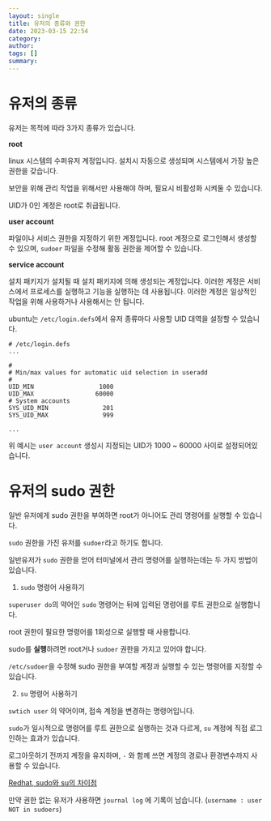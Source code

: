 ```yaml
---
layout: single
title: 유저의 종류와 권한
date: 2023-03-15 22:54
category: 
author: 
tags: []
summary: 
---
```



# 유저의 종류

유저는 목적에 따라 3가지 종류가 있습니다.

**root**

linux 시스템의 수퍼유저 계정입니다. 설치시 자동으로 생성되며 시스템에서 가장 높은 권한을 갖습니다.

보안을 위해 관리 작업을 위해서만 사용해야 하며, 필요시 비활성화 시켜둘 수 있습니다.

UID가 0인 계정은 root로 취급됩니다.


**user account**

파일이나 서비스 권한을 지정하기 위한 계정입니다. root 계정으로 로그인해서 생성할 수 있으며, `sudoer` 파일을 수정해 활동 권한을 제어할 수 있습니다.

**service account**

설치 패키지가 설치될 때 설치 패키지에 의해 생성되는 계정입니다. 이러한 계정은 서비스에서 프로세스를 실행하고 기능을 실행하는 데 사용됩니다. 이러한 계정은 일상적인 작업을 위해 사용하거나 사용해서는 안 됩니다.


ubuntu는 `/etc/login.defs`에서 유저 종류마다 사용할 UID 대역을 설정할 수 있습니다.

```console
# /etc/login.defs
...

#
# Min/max values for automatic uid selection in useradd
#
UID_MIN                  1000
UID_MAX                 60000
# System accounts
SYS_UID_MIN               201
SYS_UID_MAX               999

...

```

위 예시는 `user account` 생성시 지정되는 UID가 1000 ~ 60000 사이로 설정되어있습니다.


# 유저의 sudo 권한

일반 유저에게 sudo 권한을 부여하면 root가 아니어도 관리 명령어를 실행할 수 있습니다.

`sudo` 권한을 가진 유저를 `sudoer`라고 하기도 합니다.



일반유저가 `sudo` 권한을 얻어 터미널에서 관리 명령어를 실행하는데는 두 가지 방법이 있습니다.

1. `sudo` 명령어 사용하기

`superuser do`의 약어인 `sudo` 명령어는 뒤에 입력된 명령어를 루트 권한으로 실행합니다.

root 권한이 필요한 명령어를 1회성으로 실행할 때 사용합니다.

sudo를 **실행**하려면 root거나 `sudoer` 권한을 가지고 있어야 합니다.

`/etc/sudoer`을 수정해 sudo 권한을 부여할 계정과 실행할 수 있는 명령어를 지정할 수 있습니다.

2. `su` 명령어 사용하기

`swtich user` 의 약어이며, 접속 계정을 변경하는 명령어입니다.

`sudo`가 일시적으로 명령어를 루트 권한으로 실행하는 것과 다르게, `su` 계정에 직접 로그인하는 효과가 있습니다.

로그아웃하기 전까지 계정을 유지하며, `-` 와 함께 쓰면 계정의 경로나 환경변수까지 사용할 수 있습니다.

[Redhat, sudo와 su의 차이점](https://www.redhat.com/sysadmin/difference-between-sudo-su)

만약 권한 없는 유저가 사용하면 `journal log` 에 기록이 남습니다. (`username : user NOT in sudoers`)